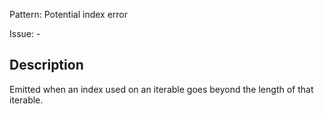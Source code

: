 Pattern: Potential index error

Issue: -

## Description

Emitted when an index used on an iterable goes beyond the length of that iterable.
